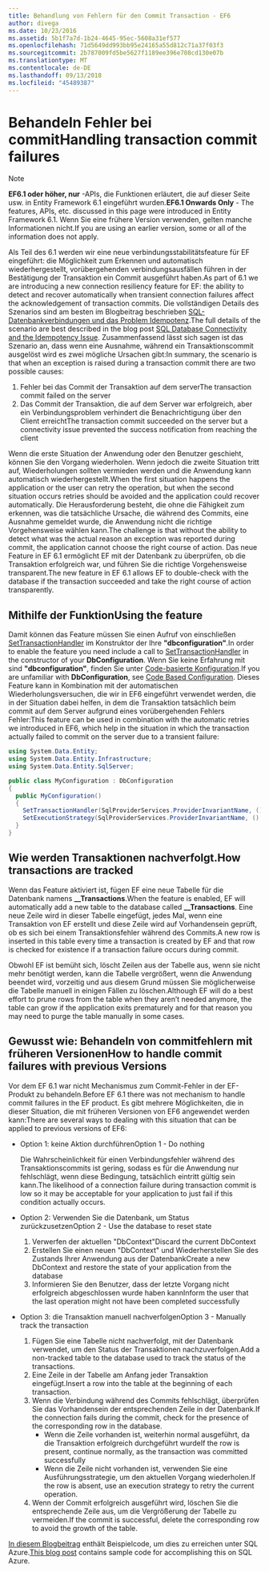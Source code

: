 ```yaml
---
title: Behandlung von Fehlern für den Commit Transaction - EF6
author: divega
ms.date: 10/23/2016
ms.assetid: 5b1f7a7d-1b24-4645-95ec-5608a31ef577
ms.openlocfilehash: 71d5649dd993bb95e24165a55d812c71a37f03f3
ms.sourcegitcommit: 2b787009fd5be5627f1189ee396e708cd130e07b
ms.translationtype: MT
ms.contentlocale: de-DE
ms.lasthandoff: 09/13/2018
ms.locfileid: "45489387"
---
```

# <a name="handling-transaction-commit-failures"></a><span data-ttu-id="eecd0-102">Behandeln Fehler bei commit</span><span class="sxs-lookup"><span data-stu-id="eecd0-102">Handling transaction commit failures</span></span>
> [!NOTE]
> <span data-ttu-id="eecd0-103">**EF6.1 oder höher, nur** -APIs, die Funktionen erläutert, die auf dieser Seite usw. in Entity Framework 6.1 eingeführt wurden.</span><span class="sxs-lookup"><span data-stu-id="eecd0-103">**EF6.1 Onwards Only** - The features, APIs, etc. discussed in this page were introduced in Entity Framework 6.1.</span></span> <span data-ttu-id="eecd0-104">Wenn Sie eine frühere Version verwenden, gelten manche Informationen nicht.</span><span class="sxs-lookup"><span data-stu-id="eecd0-104">If you are using an earlier version, some or all of the information does not apply.</span></span>  

<span data-ttu-id="eecd0-105">Als Teil des 6.1 werden wir eine neue verbindungsstabilitätsfeature für EF eingeführt: die Möglichkeit zum Erkennen und automatisch wiederhergestellt, vorübergehenden verbindungsausfällen führen in der Bestätigung der Transaktion ein Commit ausgeführt haben.</span><span class="sxs-lookup"><span data-stu-id="eecd0-105">As part of 6.1 we are introducing a new connection resiliency feature for EF: the ability to detect and recover automatically when transient connection failures affect the acknowledgement of transaction commits.</span></span> <span data-ttu-id="eecd0-106">Die vollständigen Details des Szenarios sind am besten im Blogbeitrag beschrieben [SQL-Datenbankverbindungen und das Problem Idempotenz](http://blogs.msdn.com/b/adonet/archive/2013/03/11/sql-database-connectivity-and-the-idempotency-issue.aspx).</span><span class="sxs-lookup"><span data-stu-id="eecd0-106">The full details of the scenario are best described in the blog post [SQL Database Connectivity and the Idempotency Issue](http://blogs.msdn.com/b/adonet/archive/2013/03/11/sql-database-connectivity-and-the-idempotency-issue.aspx).</span></span>  <span data-ttu-id="eecd0-107">Zusammenfassend lässt sich sagen ist das Szenario an, dass wenn eine Ausnahme, während ein Transaktionscommit ausgelöst wird es zwei mögliche Ursachen gibt:</span><span class="sxs-lookup"><span data-stu-id="eecd0-107">In summary, the scenario is that when an exception is raised during a transaction commit there are two possible causes:</span></span>  

1. <span data-ttu-id="eecd0-108">Fehler bei das Commit der Transaktion auf dem server</span><span class="sxs-lookup"><span data-stu-id="eecd0-108">The transaction commit failed on the server</span></span>
2. <span data-ttu-id="eecd0-109">Das Commit der Transaktion, die auf dem Server war erfolgreich, aber ein Verbindungsproblem verhindert die Benachrichtigung über den Client erreicht</span><span class="sxs-lookup"><span data-stu-id="eecd0-109">The transaction commit succeeded on the server but a connectivity issue prevented the success notification from reaching the client</span></span>  

<span data-ttu-id="eecd0-110">Wenn die erste Situation der Anwendung oder den Benutzer geschieht, können Sie den Vorgang wiederholen. Wenn jedoch die zweite Situation tritt auf, Wiederholungen sollten vermieden werden und die Anwendung kann automatisch wiederhergestellt.</span><span class="sxs-lookup"><span data-stu-id="eecd0-110">When the first situation happens the application or the user can retry the operation, but when the second situation occurs retries should be avoided and the application could recover automatically.</span></span> <span data-ttu-id="eecd0-111">Die Herausforderung besteht, die ohne die Fähigkeit zum erkennen, was die tatsächliche Ursache, die während des Commits, eine Ausnahme gemeldet wurde, die Anwendung nicht die richtige Vorgehensweise wählen kann.</span><span class="sxs-lookup"><span data-stu-id="eecd0-111">The challenge is that without the ability to detect what was the actual reason an exception was reported during commit, the application cannot choose the right course of action.</span></span> <span data-ttu-id="eecd0-112">Das neue Feature in EF 6.1 ermöglicht EF mit der Datenbank zu überprüfen, ob die Transaktion erfolgreich war, und führen Sie die richtige Vorgehensweise transparent.</span><span class="sxs-lookup"><span data-stu-id="eecd0-112">The new feature in EF 6.1 allows EF to double-check with the database if the transaction succeeded and take the right course of action transparently.</span></span>  

## <a name="using-the-feature"></a><span data-ttu-id="eecd0-113">Mithilfe der Funktion</span><span class="sxs-lookup"><span data-stu-id="eecd0-113">Using the feature</span></span>  

<span data-ttu-id="eecd0-114">Damit können das Feature müssen Sie einen Aufruf von einschließen [SetTransactionHandler](https://msdn.microsoft.com/library/system.data.entity.dbconfiguration.setdefaulttransactionhandler.aspx) im Konstruktor der Ihre **"dbconfiguration"**.</span><span class="sxs-lookup"><span data-stu-id="eecd0-114">In order to enable the feature you need include a call to [SetTransactionHandler](https://msdn.microsoft.com/library/system.data.entity.dbconfiguration.setdefaulttransactionhandler.aspx) in the constructor of your **DbConfiguration**.</span></span> <span data-ttu-id="eecd0-115">Wenn Sie keine Erfahrung mit sind **"dbconfiguration"**, finden Sie unter [Code-basierte Konfiguration](~/ef6/fundamentals/configuring/code-based.md).</span><span class="sxs-lookup"><span data-stu-id="eecd0-115">If you are unfamiliar with **DbConfiguration**, see [Code Based Configuration](~/ef6/fundamentals/configuring/code-based.md).</span></span> <span data-ttu-id="eecd0-116">Dieses Feature kann in Kombination mit der automatischen Wiederholungsversuchen, die wir in EF6 eingeführt verwendet werden, die in der Situation dabei helfen, in dem die Transaktion tatsächlich beim commit auf dem Server aufgrund eines vorübergehenden Fehlers Fehler:</span><span class="sxs-lookup"><span data-stu-id="eecd0-116">This feature can be used in combination with the automatic retries we introduced in EF6, which help in the situation in which the transaction actually failed to commit on the server due to a transient failure:</span></span>  

``` csharp
using System.Data.Entity;
using System.Data.Entity.Infrastructure;
using System.Data.Entity.SqlServer;

public class MyConfiguration : DbConfiguration  
{
  public MyConfiguration()  
  {  
    SetTransactionHandler(SqlProviderServices.ProviderInvariantName, () => new CommitFailureHandler());  
    SetExecutionStrategy(SqlProviderServices.ProviderInvariantName, () => new SqlAzureExecutionStrategy());  
  }  
}
```  

## <a name="how-transactions-are-tracked"></a><span data-ttu-id="eecd0-117">Wie werden Transaktionen nachverfolgt.</span><span class="sxs-lookup"><span data-stu-id="eecd0-117">How transactions are tracked</span></span>  

<span data-ttu-id="eecd0-118">Wenn das Feature aktiviert ist, fügen EF eine neue Tabelle für die Datenbank namens **__Transactions**.</span><span class="sxs-lookup"><span data-stu-id="eecd0-118">When the feature is enabled, EF will automatically add a new table to the database called **__Transactions**.</span></span> <span data-ttu-id="eecd0-119">Eine neue Zeile wird in dieser Tabelle eingefügt, jedes Mal, wenn eine Transaktion von EF erstellt und diese Zeile wird auf Vorhandensein geprüft, ob es sich bei einem Transaktionsfehler während des Commits.</span><span class="sxs-lookup"><span data-stu-id="eecd0-119">A new row is inserted in this table every time a transaction is created by EF and that row is checked for existence if a transaction failure occurs during commit.</span></span>  

<span data-ttu-id="eecd0-120">Obwohl EF ist bemüht sich, löscht Zeilen aus der Tabelle aus, wenn sie nicht mehr benötigt werden, kann die Tabelle vergrößert, wenn die Anwendung beendet wird, vorzeitig und aus diesem Grund müssen Sie möglicherweise die Tabelle manuell in einigen Fällen zu löschen.</span><span class="sxs-lookup"><span data-stu-id="eecd0-120">Although EF will do a best effort to prune rows from the table when they aren’t needed anymore, the table can grow if the application exits prematurely and for that reason you may need to purge the table manually in some cases.</span></span>  

## <a name="how-to-handle-commit-failures-with-previous-versions"></a><span data-ttu-id="eecd0-121">Gewusst wie: Behandeln von commitfehlern mit früheren Versionen</span><span class="sxs-lookup"><span data-stu-id="eecd0-121">How to handle commit failures with previous Versions</span></span>

<span data-ttu-id="eecd0-122">Vor dem EF 6.1 war nicht Mechanismus zum Commit-Fehler in der EF-Produkt zu behandeln.</span><span class="sxs-lookup"><span data-stu-id="eecd0-122">Before EF 6.1 there was not mechanism to handle commit failures in the EF product.</span></span> <span data-ttu-id="eecd0-123">Es gibt mehrere Möglichkeiten, die in dieser Situation, die mit früheren Versionen von EF6 angewendet werden kann:</span><span class="sxs-lookup"><span data-stu-id="eecd0-123">There are several ways to dealing with this situation that can be applied to previous versions of EF6:</span></span>  

* <span data-ttu-id="eecd0-124">Option 1: keine Aktion durchführen</span><span class="sxs-lookup"><span data-stu-id="eecd0-124">Option 1 - Do nothing</span></span>  

  <span data-ttu-id="eecd0-125">Die Wahrscheinlichkeit für einen Verbindungsfehler während des Transaktionscommits ist gering, sodass es für die Anwendung nur fehlschlägt, wenn diese Bedingung, tatsächlich eintritt gültig sein kann.</span><span class="sxs-lookup"><span data-stu-id="eecd0-125">The likelihood of a connection failure during transaction commit is low so it may be acceptable for your application to just fail if this condition actually occurs.</span></span>  

* <span data-ttu-id="eecd0-126">Option 2: Verwenden Sie die Datenbank, um Status zurückzusetzen</span><span class="sxs-lookup"><span data-stu-id="eecd0-126">Option 2 - Use the database to reset state</span></span>  

  1. <span data-ttu-id="eecd0-127">Verwerfen der aktuellen "DbContext"</span><span class="sxs-lookup"><span data-stu-id="eecd0-127">Discard the current DbContext</span></span>  
  2. <span data-ttu-id="eecd0-128">Erstellen Sie einen neuen "DbContext" und Wiederherstellen Sie des Zustands Ihrer Anwendung aus der Datenbank</span><span class="sxs-lookup"><span data-stu-id="eecd0-128">Create a new DbContext and restore the state of your application from the database</span></span>  
  3. <span data-ttu-id="eecd0-129">Informieren Sie den Benutzer, dass der letzte Vorgang nicht erfolgreich abgeschlossen wurde haben kann</span><span class="sxs-lookup"><span data-stu-id="eecd0-129">Inform the user that the last operation might not have been completed successfully</span></span>  

* <span data-ttu-id="eecd0-130">Option 3: die Transaktion manuell nachverfolgen</span><span class="sxs-lookup"><span data-stu-id="eecd0-130">Option 3 - Manually track the transaction</span></span>  

  1. <span data-ttu-id="eecd0-131">Fügen Sie eine Tabelle nicht nachverfolgt, mit der Datenbank verwendet, um den Status der Transaktionen nachzuverfolgen.</span><span class="sxs-lookup"><span data-stu-id="eecd0-131">Add a non-tracked table to the database used to track the status of the transactions.</span></span>  
  2. <span data-ttu-id="eecd0-132">Eine Zeile in der Tabelle am Anfang jeder Transaktion eingefügt.</span><span class="sxs-lookup"><span data-stu-id="eecd0-132">Insert a row into the table at the beginning of each transaction.</span></span>  
  3. <span data-ttu-id="eecd0-133">Wenn die Verbindung während des Commits fehlschlägt, überprüfen Sie das Vorhandensein der entsprechenden Zeile in der Datenbank.</span><span class="sxs-lookup"><span data-stu-id="eecd0-133">If the connection fails during the commit, check for the presence of the corresponding row in the database.</span></span>  
     - <span data-ttu-id="eecd0-134">Wenn die Zeile vorhanden ist, weiterhin normal ausgeführt, da die Transaktion erfolgreich durchgeführt wurde</span><span class="sxs-lookup"><span data-stu-id="eecd0-134">If the row is present, continue normally, as the transaction was committed successfully</span></span>  
     - <span data-ttu-id="eecd0-135">Wenn die Zeile nicht vorhanden ist, verwenden Sie eine Ausführungsstrategie, um den aktuellen Vorgang wiederholen.</span><span class="sxs-lookup"><span data-stu-id="eecd0-135">If the row is absent, use an execution strategy to retry the current operation.</span></span>  
  4. <span data-ttu-id="eecd0-136">Wenn der Commit erfolgreich ausgeführt wird, löschen Sie die entsprechende Zeile aus, um die Vergrößerung der Tabelle zu vermeiden.</span><span class="sxs-lookup"><span data-stu-id="eecd0-136">If the commit is successful, delete the corresponding row to avoid the growth of the table.</span></span>  

<span data-ttu-id="eecd0-137">[In diesem Blogbeitrag](http://blogs.msdn.com/b/adonet/archive/2013/03/11/sql-database-connectivity-and-the-idempotency-issue.aspx) enthält Beispielcode, um dies zu erreichen unter SQL Azure.</span><span class="sxs-lookup"><span data-stu-id="eecd0-137">[This blog post](http://blogs.msdn.com/b/adonet/archive/2013/03/11/sql-database-connectivity-and-the-idempotency-issue.aspx) contains sample code for accomplishing this on SQL Azure.</span></span>  
